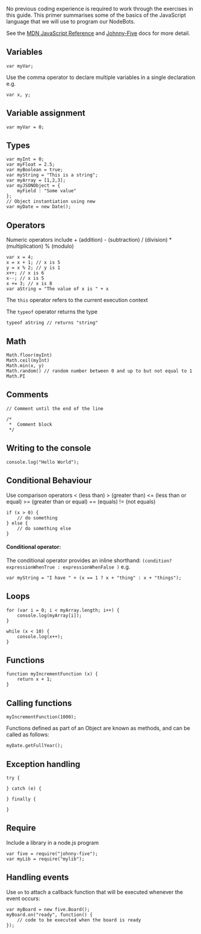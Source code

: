 

No previous coding experience is required to work through the exercises in this guide. This primer summarises some of the basics of the JavaScript language that we will use to program our NodeBots. 

See the [MDN JavaScript Reference](https://developer.mozilla.org/en-US/docs/Web/JavaScript/Reference) and <a href="https://github.com/rwaldron/johnny-five">Johnny-Five</a> docs for more detail.


## Variables

    var myVar;
Use the comma operator to declare multiple variables in a single declaration e.g.

    var x, y;

## Variable assignment

    var myVar = 0;

## Types

    var myInt = 0;
    var myFloat = 2.5;
    var myBoolean = true;
    var myString = "This is a string";
    var myArray = [1,2,3];
    var myJSONObject = {
    	myField : "Some value"
    };
    // Object instantiation using new
    var myDate = new Date();

## Operators

Numeric operators include + (addition) - (subtraction) / (division) * (multiplication) % (modulo)

    var x = 4;
    x = x + 1; // x is 5
    y = x % 2; // y is 1
    x++; // x is 6
    x--; // x is 5
    x += 3; // x is 8
    var aString = "The value of x is " + x

The `this` operator refers to the current execution context

The `typeof` operator returns the type
    
    typeof aString // returns "string"

## Math

    Math.floor(myInt)
    Math.ceil(myInt)
    Math.min(x, y)
    Math.random() // random number between 0 and up to but not equal to 1
    Math.PI

## Comments

    // Comment until the end of the line

    /* 
     *  Comment block
     */

## Writing to the console

    console.log("Hello World");

## Conditional Behaviour

Use comparison operators < (less than) > (greater than) <= (less than or equal) >= (greater than or equal) == (equals) != (not equals) 

    if (x > 0) {
	    // do something
    } else {
	    // do something else
    }

#### Conditional operator:

The conditional operator provides an inline shorthand: `(condition? expressionWhenTrue : expressionWhenFalse )` e.g.

    var myString = "I have " + (x == 1 ? x + "thing" : x + "things");


## Loops

    for (var i = 0; i < myArray.length; i++) {
    	console.log(myArray[i]);
    }

    while (x < 10) {
    	console.log(x++);
    }

## Functions

    function myIncrementFunction (x) {
    	return x + 1;
    }

## Calling functions

    myIncrementFunction(1000);

Functions defined as part of an Object are known as methods, and can be called as follows:
   
    myDate.getFullYear();

## Exception handling

    try {

    } catch (e) {

    } finally {

    }

## Require

Include a library in a node.js program

    var five = require("johnny-five");
    var myLib = require("mylib");

## Handling events

Use `on` to attach a callback function that will be executed whenever the event occurs:

    var myBoard = new five.Board();
    myBoard.on("ready", function() {
    	// code to be executed when the board is ready
    });


